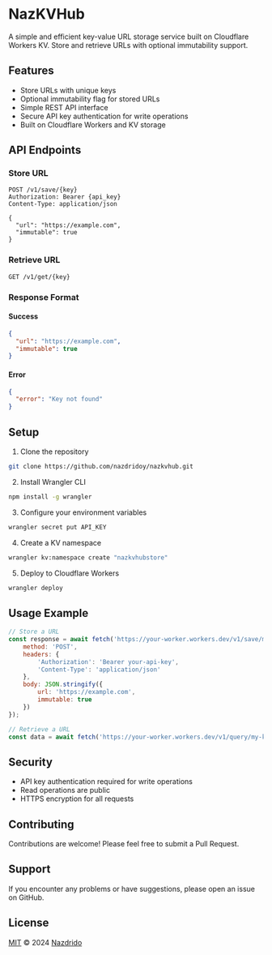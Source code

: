 # NazKVHub

A simple and efficient key-value URL storage service built on Cloudflare Workers KV. Store and retrieve URLs with optional immutability support.

## Features

- Store URLs with unique keys
- Optional immutability flag for stored URLs
- Simple REST API interface
- Secure API key authentication for write operations
- Built on Cloudflare Workers and KV storage

## API Endpoints

### Store URL
```http
POST /v1/save/{key}
Authorization: Bearer {api_key}
Content-Type: application/json

{
  "url": "https://example.com",
  "immutable": true  
}
```
### Retrieve URL
```http
GET /v1/get/{key}
```
### Response Format

#### Success
```json
{
  "url": "https://example.com",
  "immutable": true
}
```

#### Error
```json
{
  "error": "Key not found"
}
```

## Setup

1. Clone the repository

```bash
git clone https://github.com/nazdridoy/nazkvhub.git
```

2. Install Wrangler CLI
```bash
npm install -g wrangler
```

3. Configure your environment variables
```bash
wrangler secret put API_KEY
```

4. Create a KV namespace
```bash
wrangler kv:namespace create "nazkvhubstore"
```

5. Deploy to Cloudflare Workers
```bash
wrangler deploy
```

## Usage Example

```javascript
// Store a URL
const response = await fetch('https://your-worker.workers.dev/v1/save/my-key', {
    method: 'POST',
    headers: {
        'Authorization': 'Bearer your-api-key',
        'Content-Type': 'application/json'
    },
    body: JSON.stringify({
        url: 'https://example.com',
        immutable: true
    })
});

// Retrieve a URL
const data = await fetch('https://your-worker.workers.dev/v1/query/my-key');
```

## Security

- API key authentication required for write operations
- Read operations are public
- HTTPS encryption for all requests

## Contributing

Contributions are welcome! Please feel free to submit a Pull Request.

## Support

If you encounter any problems or have suggestions, please open an issue on GitHub.

## License

[MIT](LICENSE) © 2024 [Nazdrido](https://github.com/nazdridoy)